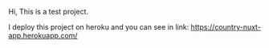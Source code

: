 Hi,
This is a test project.

I deploy this project on heroku and you can see in link:
https://country-nuxt-app.herokuapp.com/
